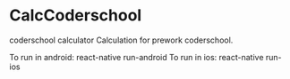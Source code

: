 # CalcCoderschool
coderschool calculator
Calculation for prework coderschool.

To run in android: react-native run-android
To run in ios: react-native run-ios
